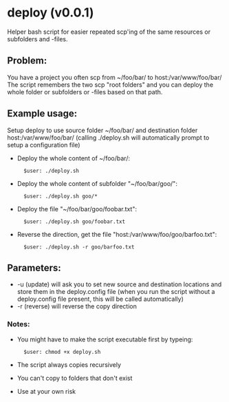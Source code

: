 # deploy (v0.0.1)

Helper bash script for easier repeated scp'ing of the same resources or subfolders and -files. 


## Problem: 

You have a project you often scp from ~/foo/bar/ to host:/var/www/foo/bar/
The script remembers the two scp "root folders" and you can deploy the whole folder or subfolders or -files based on that path.


## Example usage:

Setup deploy to use source folder ~/foo/bar/ and destination folder host:/var/www/foo/bar/ (calling ./deploy.sh will automatically prompt to setup a configuration file)

* Deploy the whole content of ~/foo/bar/:

        $user: ./deploy.sh
    
* Deploy the whole content of subfolder "~/foo/bar/goo/": 

        $user: ./deploy.sh goo/*    
    
* Deploy the file "~/foo/bar/goo/foobar.txt": 

        $user: ./deploy.sh goo/foobar.txt
    
* Reverse the direction, get the file "host:/var/www/foo/goo/barfoo.txt":

        $user: ./deploy.sh -r goo/barfoo.txt


## Parameters:

- -u (update) will ask you to set new source and destination locations and store them in the deploy.config file (when you run the script without a deploy.config file present, this will be called automatically)
- -r (reverse) will reverse the copy direction


### Notes:

- You might have to make the script executable first by typeing: 
        
        $user: chmod +x deploy.sh

- The script always copies recursively
- You can't copy to folders that don't exist
- Use at your own risk
